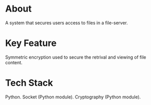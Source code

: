 
# About
A system that secures users access to files in a file-server.

# Key Feature
Symmetric encryption used to secure the retrival and viewing of file content. 

# Tech Stack
Python.
Socket (Python module).
Cryptography (Python module).
